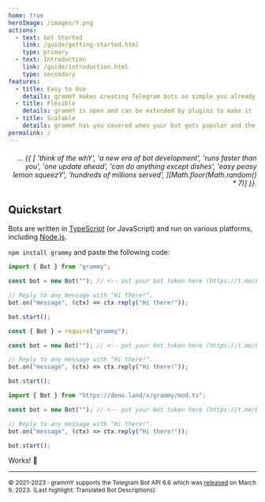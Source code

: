 ```yaml
---
home: true
heroImage: /images/Y.png
actions:
  - text: Get Started
    link: /guide/getting-started.html
    type: primary
  - text: Introduction
    link: /guide/introduction.html
    type: secondary
features:
  - title: Easy to Use
    details: grammY makes creating Telegram bots so simple you already know how to do it.
  - title: Flexible
    details: grammY is open and can be extended by plugins to make it fit exactly your needs.
  - title: Scalable
    details: grammY has you covered when your bot gets popular and the traffic increases.
permalink: /
---
```


<h6 align="right">… {{ [
  'think of the whY',
  'a new era of bot development',
  'runs faster than you',
  'one update ahead',
  'can do anything except dishes',
  'easy peasy lemon squeezY',
  'hundreds of millions served',
][Math.floor(Math.random() * 7)] }}.</h6>

## Quickstart

Bots are written in [TypeScript](https://www.typescriptlang.org) (or JavaScript) and run on various platforms, including [Node.js](https://nodejs.org).

`npm install grammy` and paste the following code:

<CodeGroup>
  <CodeGroupItem title="TypeScript" active>

```ts
import { Bot } from "grammy";

const bot = new Bot(""); // <-- put your bot token here (https://t.me/BotFather)

// Reply to any message with "Hi there!".
bot.on("message", (ctx) => ctx.reply("Hi there!"));

bot.start();
```

</CodeGroupItem>
 <CodeGroupItem title="JavaScript">

```js
const { Bot } = require("grammy");

const bot = new Bot(""); // <-- put your bot token here (https://t.me/BotFather)

// Reply to any message with "Hi there!".
bot.on("message", (ctx) => ctx.reply("Hi there!"));

bot.start();
```

</CodeGroupItem>
 <CodeGroupItem title="Deno">

```ts
import { Bot } from "https://deno.land/x/grammy/mod.ts";

const bot = new Bot(""); // <-- put your bot token here (https://t.me/BotFather)

// Reply to any message with "Hi there!".
bot.on("message", (ctx) => ctx.reply("Hi there!"));

bot.start();
```

</CodeGroupItem>
</CodeGroup>

Works! :tada:

---

<ClientOnly>
  <ThankYou />
<ClientOnly />

<div style="font-size: 0.75rem;">

© 2021-2023 &middot; grammY supports the Telegram Bot API 6.6 which was [released](https://core.telegram.org/bots/api#march-9-2023) on March 9, 2023.
(Last highlight: Translated Bot Descriptions)

</div>
